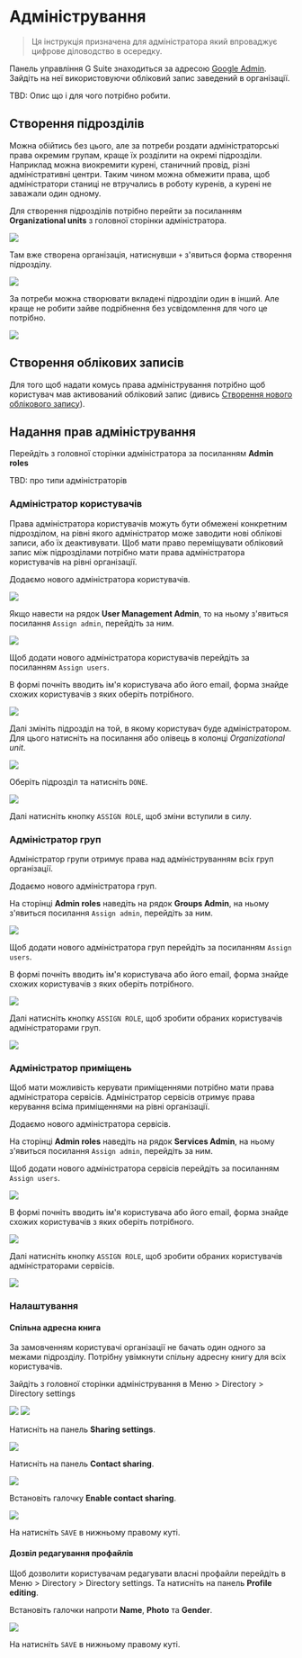 # Адміністрування

> Ця інструкція призначена для адміністратора який впроваджує цифрове діловодство в осередку.

Панель управління G Suite знаходиться за адресою [Google Admin](https://admin.google.com/).
Зайдіть на неї використовуючи обліковий запис заведений в організації.

TBD: Опис що і для чого потрібно робити.

## Створення підрозділів

Можна обійтись без цього, але за потреби роздати адміністраторські права окремим групам, краще їх розділити на окремі підрозділи.
Наприклад можна виокремити курені, станичний провід, різні адміністративні центри. Таким чином можна обмежити права, щоб адміністратори станиці не втручались в роботу куренів, а курені не заважали один одному.

Для створення підрозділів потрібно перейти за посиланням __Organizational units__ з головної сторінки адміністратора.

![](img/norg1.png)

Там вже створена організація, натиснувши `+` з'явиться форма створення підрозділу.

![](img/norg2.png)

За потреби можна створювати вкладені підрозділи один в інший.
Але краще не робити зайве подрібнення без усвідомлення для чого це потрібно.

![](img/norg3.png)

## Створення облікових записів

Для того щоб надати комусь права адміністрування потрібно щоб користувач мав активований обліковий запис (дивись [Створення нового облікового запису](management.md)).

## Надання прав адміністрування

Перейдіть з головної сторінки адміністратора за посиланням __Admin roles__

TBD: про типи адміністраторів

### Адміністратор користувачів

Права адміністратора користувачів можуть бути обмежені конкретним підрозділом,
на рівні якого адміністратор може заводити нові облікові записи, або їх деактивувати.
Щоб мати право переміщувати обліковий запис між підрозділами потрібно мати права адміністратора користувачів на рівні організації.

Додаємо нового адміністратора користувачів.

![](img/roles1.png)

Якщо навести на рядок __User Management Admin__, то на ньому з'явиться посилання `Assign admin`, перейдіть за ним.

![](img/roles2.png)

Щоб додати нового адміністратора користувачів перейдіть за посиланням `Assign users`.

В формі почніть вводить ім'я користувача або його email, форма знайде схожих користувачів з яких оберіть потрібного.

![](img/roles3.png)

Далі змініть підрозділ на той, в якому користувач буде адміністратором.
Для цього натисніть на посилання або олівець в колонці _Organizational unit_.

![](img/roles4.png)

Оберіть підрозділ та натисніть `DONE`.

![](img/roles5.png)

Далі натисніть кнопку `ASSIGN ROLE`, щоб зміни вступили в силу.

### Адміністратор груп

Адміністратор групи отримує права над адмініструванням всіх груп організації.

Додаємо нового адміністратора груп.

На сторінці __Admin roles__ наведіть на рядок __Groups Admin__, на ньому з'явиться посилання `Assign admin`, перейдіть за ним.

![](img/roles6.png)

Щоб додати нового адміністратора груп перейдіть за посиланням `Assign users`.

В формі почніть вводить ім'я користувача або його email, форма знайде схожих користувачів з яких оберіть потрібного.

![](img/roles7.png)

Далі натисніть кнопку `ASSIGN ROLE`, щоб зробити обраних користувачів адміністраторами груп.

![](img/roles8.png)

### Адміністратор приміщень

Щоб мати можливість керувати приміщеннями потрібно мати права адміністратора сервісів.
Адміністратор сервісів отримує права керування всіма приміщеннями на рівні організації.

Додаємо нового адміністратора сервісів.

На сторінці __Admin roles__ наведіть на рядок __Services Admin__, на ньому з'явиться посилання `Assign admin`, перейдіть за ним.

Щоб додати нового адміністратора сервісів перейдіть за посиланням `Assign users`.

![](img/roles10.png)

В формі почніть вводить ім'я користувача або його email, форма знайде схожих користувачів з яких оберіть потрібного.

![](img/roles11.png)

Далі натисніть кнопку `ASSIGN ROLE`, щоб зробити обраних користувачів адміністраторами сервісів.

![](img/roles12.png)

### Налаштування

#### Спільна адресна книга

За замовченням користувачі організації не бачать один одного за межами підрозділу.
Потрібну увімкнути спільну адресну книгу для всіх користувачів.

Зайдіть з головної сторінки адміністрування в Меню > Directory > Directory settings

![](img/set1.png) ![](img/set2.png)

Натисніть на панель __Sharing settings__.

![](img/set3.png)

Натисніть на панель __Contact sharing__.

![](img/set4.png)

Встановіть галочку __Enable contact sharing__.

![](img/set5.png)

На натисніть `SAVE` в нижньому правому куті.

#### Дозвіл редагування профайлів

Щоб дозволити користувачам редагувати власні профайли перейдіть в Меню > Directory > Directory settings.
Та натисніть на панель __Profile editing__.

Встановіть галочки напроти __Name__, __Photo__ та __Gender__.

![](img/set6.png)

На натисніть `SAVE` в нижньому правому куті.
